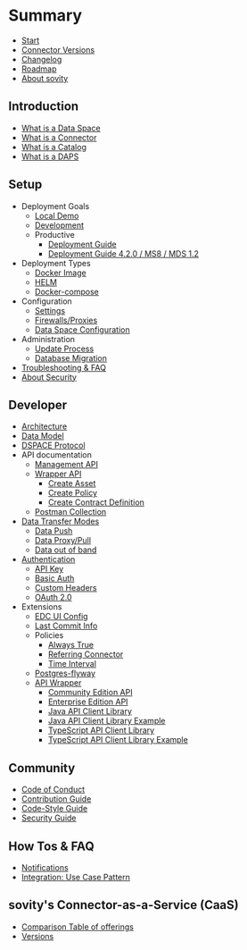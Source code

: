 # Summary

* [Start](./README.md)
* [Connector Versions](./launchers/README.md)
* [Changelog](./CHANGELOG.md)
* [Roadmap]()
* [About sovity](https://sovity.de/en/sovity-en/)

## Introduction
* [What is a Data Space](./docs/gitbook/what_is_a_dataspace.md)
* [What is a Connector](./docs/gitbook/what_is_a_connector.md)
* [What is a Catalog](./docs/gitbook/what_is_a_catalog.md)
* [What is a DAPS](./docs/gitbook/what_is_a_daps.md)

## Setup
* Deployment Goals
    * [Local Demo](./docs/deployment-guide/goals/local-demo)
    * [Development](./docs/deployment-guide/goals/development)
    * Productive
        * [Deployment Guide](./docs/deployment-guide/goals/production)
        * [Deployment Guide 4.2.0 / MS8 / MDS 1.2](docs/deployment-guide/goals/production/4.2.0/README.md)
* Deployment Types
    * [Docker Image]()
    * [HELM]()
    * [Docker-compose]()
* Configuration
    * [Settings]()
    * [Firewalls/Proxies]()
    * [Data Space Configuration]()
* Administration
    * [Update Process]()
    * [Database Migration](./extensions/postgres-flyway/README.md)
* [Troubleshooting & FAQ]()
* [About Security]()

## Developer
* [Architecture]()
* [Data Model]()
* [DSPACE Protocol]()
* API documentation
    * [Management API]()
    * [Wrapper API]()
        * [Create Asset]()
        * [Create Policy]()
        * [Create Contract Definition]()
    * [Postman Collection]()
* [Data Transfer Modes](./docs/getting-started/documentation/data-transfer-methods.md)
    * [Data Push]()
    * [Data Proxy/Pull](./docs/getting-started/documentation/pull-data-transfer.md)
    * [Data out of band]()
* [Authentication]()
    * [API Key]()
    * [Basic Auth]()
    * [Custom Headers]()
    * [OAuth 2.0](./docs/getting-started/documentation/oauth-data-address.md)
* Extensions
    * [EDC UI Config](./extensions/edc-ui-config/README.md)
    * [Last Commit Info](./extensions/last-commit-info/README.md)
    * Policies
        * [Always True](./extensions/policy-always-true/README.md)
        * [Referring Connector](./extensions/policy-referring-connector/README.md)
        * [Time Interval](./extensions/policy-time-interval/README.md)
    * [Postgres-flyway]()
    * [API Wrapper](./extensions/wrapper/README.md)
        * [Community Edition API](./extensions/wrapper/wrapper-api/README.md)
        * [Enterprise Edition API](./extensions/wrapper/wrapper-ee-api/README.md)
        * [Java API Client Library](./extensions/wrapper/clients/java-client/README.md)
        * [Java API Client Library Example](./extensions/wrapper/clients/java-client-example/README.md)
        * [TypeScript API Client Library](./extensions/wrapper/clients/typescript-client/README.md)
        * [TypeScript API Client Library Example](./extensions/wrapper/clients/typescript-client-example/README.md)

## Community
* [Code of Conduct](./CODE_OF_CONDUCT.md)
* [Contribution Guide](./CONTRIBUTING.md)
* [Code-Style Guide](./STYLEGUIDE.md)
* [Security Guide](./SECURITY.md)

## How Tos & FAQ
* [Notifications]()
* [Integration: Use Case Pattern]()

## sovity's Connector-as-a-Service (CaaS)
* [Comparison Table of offerings]()
* [Versions]()
